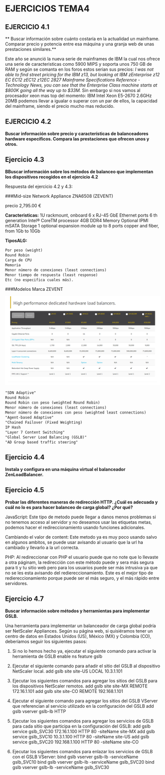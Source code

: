 # EJERCICIOS TEMA4

## EJERCICIO 4.1
**
Buscar información sobre cuánto costaría en la actualidad un mainframe. Comparar precio y potencia entre esa máquina y una granja web de unas prestaciones similares.**

Este año se anunció la nueva serie de mainframes de IBM la cual nos ofrece una serie de caracteristicas como 5900 MIPS y soporta unos 750 GB de RAM y según se comanta en los foros estos serian sus precios: 
*I was not able to find street pricing for the IBM z13, but looking at IBM zEnterprise z12 EC EC12 zEC12 z12EC 2827 Mainframe Specifications Reference - Technology News, you can see that the Enterprise Class machine starts at $800K going all the way up to $33M.*
Sin embargo si nos vamos al procesador xeon mas top del momento: IBM Intel Xeon E5-2670 2.6GHz 20MB podemos llevar a igualar o superar con un par de ellos, la capacidad del mainframe, siendo el precio mucho mas reducido.


## EJERCICIO 4.2

**Buscar información sobre precio y características de balanceadores hardware específicos. Compara las prestaciones que ofrecen unos y otros.**

## Ejercicio 4.3
**BBuscar información sobre los métodos de balanceo que implementan los dispositivos recogidos en el ejercicio 4.2**

Respuesta del ejercicio 4.2 y 4.3:

###Mid-size Network Appliance ZNA6508 (ZEVENT)

precio  2,795.00 €

**Caracteristicas:**
1U rackmount, onboard 6 x RJ-45 GbE Ethernet ports
6 th generation Intel® CoreTM processor
4GB DDR4 Memory
Optional IPMI
mSATA Storage
1 optional expansion module up to 8 ports copper and fiber, from 1Gb to 10Gb

**TiposALG:**

    Por peso (weight)
    Round Robin
    Carga de CPU
    Memoria
    Menor número de conexiones (least connections)
    Menor tiempo de respuesta (least response)
    Etc (no especifica cuales más).




###Modelos Marca ZEVENT

![ZEVENT](https://github.com/adritec96/sw2018/blob/master/Ejercicios/imagenes/loadHw.png)


    "SDN Adaptive"
    Round Robin
    Round Robin con peso (weighted Round Robin)
    Menor número de conexiones (least connections)
    Menor número de conexiones con peso (weighted least connections)
    "Agent‐based Adaptive"
    "Chained Failover (Fixed Weighting)
    IP Hash
    "Layer 7 Content Switching"
    "Global Server Load Balancing (GSLB)"
    "AD Group based traffic steering"


## Ejercicio 4.4

**Instala y configura en una máquina virtual el balanceador ZenLoadBalancer.**




## Ejercicio 4.5

**Probar las diferentes maneras de redirección HTTP. ¿Cuál es adecuada y cuál no lo es para hacer balanceo de carga global? ¿Por qué?**

JavaScript: Este tipo de metodo puede llegar a danos menos problemas si no tenemos acceso al servidor  y no deseamos usar las etiquetas metas, podemos hacer el redireccionamiento usando funciones adicionales.

Cambiando el valor de content: Este metodo ya es muy poco usando salvo en algunos ambitos, se puede usar avisando al usuario que la url ha cambiado y llevarlo a la url correcta.

PHP: Al redireccionar con PHP el usuario puede que no note que lo llevaste a otra páginam, la redirección con este método puede y sera más segura para ti y tu sitio web pero para los usuarios puede ser más intrusiva ya que no se les esta avisando del rediereccionamiento. Este es el mejor tipo de rediereccionamiento porque puede ser el más seguro, y el más rápido entre servidores.

## Ejercicio 4.7

**Buscar información sobre métodos y herramientas para implementar GSLB.**

Una herramienta para implementar un balanceador de carga global podría ser NetScaler Appliances. Según su página web, si quisiéramos tener un centro de datos en Estados Unidos (US), México (MX) y Colombia (CO), deberíamos seguir los siguientes pasos:

   1. Si no lo hemos hecho ya, ejecutar el siguiente comando para activar la herramienta de GSLB
		enable ns feature gslb

   2. Ejecutar el siguiente comando para añadir el sitio del GSLB al dispositivo NetScaler local.
		add gslb site site-US LOCAL 10.3.1.101

   3. Ejecutar los siguientes comandos para agregar los sitios del GSLB para los dispositivos NetScaler remotos.
		add gslb site site-MX REMOTE 172.16.1.101
		add gslb site site-CO REMOTE 192.168.1.101

   4. Ejecutar el siguiente comando para agregar los sitios del GSLB VServer que referencian al servicio utilizado en la configuración del GSLB
		add gslb vserver gslb-lb HTTP

   5. Ejecutar los siguientes comandos para agregar los servicios de GSLB para cada sitio que participa en la configuración del GSLB:
		add gslb service gslb_SVC30 172.16.1.100 HTTP 80 -siteName site-MX
		add gslb service gslb_SVC10 10.3.1.100 HTTP 80 -siteName site-US
		add gslb service gslb_SVC20 192.168.1.100 HTTP 80 -siteName site-CO

   6. Ejecutar los siguientes comandos para enlazar los servicios de GSLB con el GSLB VServer:
        bind gslb vserver gslb-lb -serviceName gslb_SVC10
        bind gslb vserver gslb-lb -serviceName gslb_SVC20
        bind gslb vserver gslb-lb -serviceName gslb_SVC30

